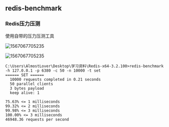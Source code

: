 ## redis-benchmark

### Redis压力压测

使用自带的压力压测工具

![1567067705235](C:\Users\AlmostLover\Desktop\MarkDown笔记\压测工具\1567067705235.png)

![1567067705235](C:\Users\AlmostLover\Desktop\MarkDown笔记\压测工具\707331-20180201145503750-901697180.png)

```shell
C:\Users\AlmostLover\Desktop\学习资料\Redis-x64-3.2.100>redis-benchmark -h 127.0.0.1 -p 6380 -c 50 -n 10000 -t set
====== SET ======
  10000 requests completed in 0.21 seconds
  50 parallel clients
  3 bytes payload
  keep alive: 1

75.63% <= 1 milliseconds
99.32% <= 2 milliseconds
99.98% <= 3 milliseconds
100.00% <= 3 milliseconds
46948.36 requests per second
```

